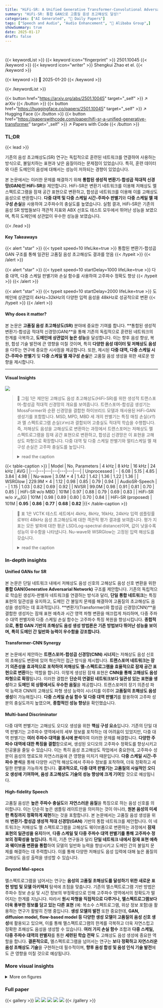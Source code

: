 ```yaml
---
title: "HiFi-SR: A Unified Generative Transformer-Convolutional Adversarial Network for High-Fidelity Speech Super-Resolution"
summary: "HiFi-SR: 통합 GAN으로 고품질 음성 초고해상도 달성!"
categories: ["AI Generated", "🤗 Daily Papers"]
tags: ["Speech and Audio", "Audio Enhancement", "🏢 Alibaba Group",]
showSummary: true
date: 2025-01-17
draft: false
---
```


<br>

{{< keywordList >}}
{{< keyword icon="fingerprint" >}} 2501.10045 {{< /keyword >}}
{{< keyword icon="writer" >}} Shengkui Zhao et el. {{< /keyword >}}
 
{{< keyword >}} 🤗 2025-01-20 {{< /keyword >}}
 
{{< /keywordList >}}

{{< button href="https://arxiv.org/abs/2501.10045" target="_self" >}}
↗ arXiv
{{< /button >}}
{{< button href="https://huggingface.co/papers/2501.10045" target="_self" >}}
↗ Hugging Face
{{< /button >}}
{{< button href="https://paperswithcode.com/paper/hifi-sr-a-unified-generative-transformer" target="_self" >}}
↗ Papers with Code
{{< /button >}}




### TL;DR


{{< lead >}}

기존의 음성 초고해상도(SR) 연구는 독립적으로 훈련된 네트워크를 연결하여 사용하는 방식으로, 불일치하는 표현과 낮은 음질이라는 문제점이 있었습니다. 특히, 훈련 데이터와 다른 도메인의 음성에 대해서는 성능이 저하되는 경향이 있었습니다.

본 논문에서는 이러한 문제를 해결하기 위해 **통합된 생성적 변환기-합성곱 적대적 신경망(GAN)인 HiFi-SR**을 제안합니다. HiFi-SR은 변환기 네트워크를 이용해 저해상도 멜 스펙트로그램을 잠재 공간 표현으로 변환하고, 합성곱 네트워크를 이용해 이를 고해상도 음성으로 변환합니다.  **다중 대역 및 다중 스케일 시간-주파수 판별기**와 **다중 스케일 멜 재구성 손실**을 사용하여 고주파수의 충실도를 높였습니다. 실험 결과, HiFi-SR은 기존의 음성 SR 방법들보다 객관적 지표와 ABX 선호도 테스트 모두에서 뛰어난 성능을 보였으며, 특히 도메인에 상관없이 우수한 성능을 보였습니다.

{{< /lead >}}


#### Key Takeaways

{{< alert "star" >}}
{{< typeit speed=10 lifeLike=true >}} 통합된 변환기-합성곱 GAN 구조를 통해 일관된 고품질 음성 초고해상도 결과를 얻음 {{< /typeit >}}
{{< /alert >}}

{{< alert "star" >}}
{{< typeit speed=10 startDelay=1000 lifeLike=true >}} 다중 대역, 다중 스케일 판별기와 손실 함수를 사용하여 고주파수 정확도 향상 {{< /typeit >}}
{{< /alert >}}

{{< alert "star" >}}
{{< typeit speed=10 startDelay=2000 lifeLike=true >}} 도메인에 상관없이 4kHz~32kHz의 다양한 입력 음성을 48kHz로 성공적으로 변환 {{< /typeit >}}
{{< /alert >}}

#### Why does it matter?
본 논문은 **고품질 음성 초고해상도(SR)** 분야에 중요한 기여를 합니다. **통합된 생성적 변환기-합성곱 적대적 신경망(GAN)**을 통해 기존의 독립적으로 훈련된 네트워크의 한계를 극복하고, **도메인에 상관없이 높은 성능**을 달성합니다. 이는 향후 음성 향상, 복원, 합성 기술 발전에 큰 영향을 미칠 것이며, 특히 **다양한 음성 데이터 및 저해상도 음성**을 다루는 연구에 중요한 시사점을 제공합니다. 또한, 제시된 **다중 대역, 다중 스케일 시간-주파수 판별기** 및 **다중 스케일 멜 재구성 손실**은 고품질 음성 생성을 위한 새로운 방향을 제시합니다.

------
#### Visual Insights



![](https://arxiv.org/html/2501.10045/x1.png)

> 🔼 그림 1은 제안된 고해상도 음성 초고해상도(HiFi-SR)를 위한 생성적 트랜스포머-합성곱 적대적 신경망의 개요를 보여줍니다. 트랜스포머-합성곱 생성기는 MossFormer와 순환 신경망을 결합한 하이브리드 모델과 재사용된 HiFi-GAN 생성기를 포함합니다. MSD, MPD, MBD 세 개의 판별기는 특징 매칭 손실(ℒf)과 멜 스펙트로그램 손실(ℒm)과 결합되어 고충실도 적대적 학습을 수행합니다.  즉, 저해상도 음성을 고해상도로 변환하는 과정에서 트랜스포머는 저해상도 멜 스펙트로그램을 잠재 공간 표현으로 변환하고, 합성곱 신경망은 이 표현을 고해상도 파형으로 확장합니다. 다중 대역 및 다중 스케일 판별기와 멀티스케일 멜 재구성 손실은 고주파 충실도를 높입니다.
> <details>
> <summary>read the caption</summary>
> Fig. 1: Overview of our proposed generative transformer-convolutional adversarial network for speech super-resolution (HiFi-SR). The transformer-convolutional generator includes a hybrid MossFormer and recurrent network followed by a reused HiFi-GAN generator. Three discriminators of MSD, MPD and MBD are combined with feature matching loss ℒfsubscriptℒ𝑓\mathcal{L}_{f}caligraphic_L start_POSTSUBSCRIPT italic_f end_POSTSUBSCRIPT and mel-spectrogram loss ℒmsubscriptℒ𝑚\mathcal{L}_{m}caligraphic_L start_POSTSUBSCRIPT italic_m end_POSTSUBSCRIPT for high-fidelity adversarial training.
> </details>





{{< table-caption >}}
| Model | No. Parameters | 4 kHz | 8 kHz | 16 kHz | 24 kHz | AVG |
|---|---|---|---|---|---|---|
| Unprocessed | - | 6.08 | 5.15 | 4.85 | 3.84 | 4.98 |
| Nu-wave | 3.0M 
× 4 | 1.42 | 1.42 | 1.36 | 1.22 | 1.36 |
| WSRGlow | 229.9M 
× 4 | 1.12 | 0.98 | 0.85 | 0.79 | 0.94 |
| AudioSR-Speech | - | 1.15 | 1.03 | 0.82 | 0.69 | 0.92 |
| NVSR | 99.0M | 0.98 | 0.91 | 0.81 | 0.70 | 0.85 |
| HiFi-SR w/o MBD | 101M | 0.97 | 0.88 | 0.79 | 0.69 | 0.83 |
| HiFi-SR w/o 
ℒ<sub>m</sub>(G) | 101M | 0.98 | 0.89 | 0.80 | 0.70 | 0.84 |
| HiFi-SR (proposed) | 101M | **0.95** | **0.86** | **0.77** | **0.68** | **0.82** |{{< /table-caption >}}

> 🔼 표 1은 VCTK 테스트 세트에서 4kHz, 8kHz, 16kHz, 24kHz 입력 샘플링률로부터 48kHz 음성 초고해상도에 대한 객관적 평가 결과를 보여줍니다. 평가 지표는 모든 발화에 대한 평균 LSD(Log-spectral distance)이며, 값이 낮을수록 성능이 우수함을 나타냅니다. Nu-wave와 WSRGlow는 고정된 입력 해상도를 갖습니다.
> <details>
> <summary>read the caption</summary>
> Table 1: Objective evaluation results for 48 kHz speech super-resolution from input sampling rates of 4 kHz, 8 kHz, 16 kHz, and 24 kHz on the VCTK test set. The evaluation metric is the average LSD across all utterances, with lower values indicating better performance. Nu-wave and WSRGlow have fixed input resolutions.
> </details>





### In-depth insights


#### Unified GANs for SR
본 논문은 단일 네트워크 내에서 저해상도 음성 신호의 고해상도 음성 신호 변환을 위한 **통합 GAN(Generative Adversarial Network)** 구조를 제안합니다. 기존의 독립적으로 학습된 생성자-판별자 네트워크를 연결하는 방식과 달리, **단일 통합 네트워크**는 특징 표현의 일관성을 유지하고, 도메인 간 불일치 문제를 해결하여 고품질의 초고해상도 음성을 생성하는 데 효과적입니다. **변환기(Transformer)와 합성곱 신경망(CNN)**을 결합한 생성자는 잠재 표현 예측과 시간 영역 파형 변환을 매끄럽게 처리하며, 다중 주파수 대역 판별자와 다중 스케일 손실 함수는 고주파수 특징 복원을 향상시킵니다. **종합적으로, 통합 GAN 기반의 초해상도 음성 생성 방법론은 기존 방법보다 뛰어난 성능을 보이며, 특히 도메인 간 일반화 능력이 우수함을 강조합니다.**

#### Transformer-CNN Synergy
본 논문에서 제안하는 **트랜스포머-합성곱 신경망(CNN) 시너지**는 저해상도 음성 신호의 초해상도 변환에 있어 혁신적인 접근 방식을 제시합니다. **트랜스포머 네트워크는 장기 의존성을 효과적으로 포착하여 저해상도 멜-스펙트로그램을 효율적으로 잠재 공간 표현으로 변환**하는 역할을 합니다. 이렇게 생성된 잠재 표현은 **CNN을 통해 고해상도 음성 파형으로 확장**됩니다. 이러한 결합은 **단순히 연결된 네트워크보다 일관성 있는 표현을 생성**하고 **도메인 외 상황에서도 우수한 음질**을 제공합니다.  트랜스포머의 장기 의존성 파악 능력과 CNN의 고해상도 파형 생성 능력이 시너지를 이루어 **고품질의 초해상도 음성 생성**이 가능해집니다.  **다중 스케일 손실 함수 및 다중 대역 판별기**를 활용하여 고주파 성분의 충실도까지 높였으며, **종합적인 성능 향상**을 확인했습니다.

#### Multi-band Discriminator
다중 대역 판별기는 고해상도 오디오 생성을 위한 **핵심 구성 요소**입니다. 기존의 단일 대역 판별기는 고주파수 영역에서의 세부 정보를 포착하는 데 어려움이 있었지만, 다중 대역 판별기는 **여러 주파수 대역을 동시에 분석**하여 이러한 문제를 해결합니다.  **다양한 주파수 대역에 대한 특징을 결합**함으로써, 생성된 오디오의 고주파수 정확도를 향상시키고 인공물을 줄일 수 있습니다. 이는 특히 음성 초고해상도 작업에서 중요한데, 고주파수 성분이 음성의 명료도와 자연스러움에 큰 영향을 미치기 때문입니다. **다중 스케일 시간-주파수 분석**을 통해 다양한 시간적 해상도에서 주파수 정보를 포착하여, 더욱 정확하고 세밀한 판별을 가능하게 합니다.  **결과적으로, 다중 대역 판별기는 고품질의 사실적인 오디오 생성에 기여하며, 음성 초고해상도 기술의 성능 향상에 크게 기여**할 것으로 예상됩니다.

#### High-fidelity Speech
고품질 음성은 **높은 주파수 충실도**와 **자연스러운 음질**을 특징으로 하는 음성 신호를 의미합니다. 이는 단순히 높은 샘플링 레이트만을 의미하는 것이 아니라, **원본 음성의 미세한 특징까지 정확하게 재현**하는 것을 포함합니다. 본 논문에서는 고품질 음성 생성을 위해 **변환기-합성곱 생성적 적대 신경망(GAN)** 기반의 통합 네트워크를 제안합니다. 이 네트워크는 저해상도 멜 스펙트로그램을 고해상도 웨이브폼으로 변환하는 과정에서 **잠재 표현의 일관성을 유지**하며, **다중 스케일 및 다중 주파수 대역 판별기를 통해 고주파수 정보의 정확성을 높입니다.** 특히, 기존 연구들과 달리 **단일 네트워크 내에서 잠재 표현 예측과 웨이브폼 변환을 통합**하여 모델의 일반화 능력을 향상시키고 도메인 간의 불일치 문제를 해결하는 데 주력합니다. 이를 통해 다양한 저해상도 음성 입력에 대해 높은 품질의 고해상도 음성 출력을 생성할 수 있습니다.

#### Beyond Mel-specs
멜스펙트로그램을 넘어서는 연구는 **음성의 고품질 초해상도를 달성하기 위한 새로운 표현 방법 및 모델 아키텍처** 탐색에 초점을 맞춥니다. 기존의 멜스펙트로그램 기반 방법은 주파수 정보 손실 및 시간 정보의 부정확성으로 인해 고주파수 영역에서의 정확도가 떨어지는 한계를 지닙니다. 따라서 **원시 파형을 직접적으로 다루거나, 멜스펙트로그램보다 더욱 풍부한 정보를 담고 있는 다른 표현** (예: 복소수 스펙트로그램, 위상 정보 포함)을 활용하는 연구가 활발히 진행 중입니다.  **생성 모델의 발전** 또한 중요한데, **GAN, diffusion model, flow-based model 등 다양한 생성 모델이 고품질의 음성 신호 생성**에 활용되고 있으며, 이를 통해 멜스펙트로그램의 한계를 극복하고 더욱 자연스럽고 정확한 초해상도 음성을 생성할 수 있습니다.  **여러 가지 손실 함수** 조합과 **다중 스케일, 다중 주파수 대역의 판별자**를 통한 **세련된 학습 전략** 도 고해상도 음성 생성에 중요한 역할을 합니다.  **결론적으로,** 멜스펙트로그램을 넘어서는 연구는 **보다 정확하고 자연스러운 음성 초해상도 기술**을 구현하는데 필수적이며, **향후 음성 합성 및 음성 인식 기술 발전**에도 큰 영향을 미칠 것으로 예상됩니다.


### More visual insights

<details>
<summary>More on figures
</summary>


![](https://arxiv.org/html/2501.10045/x2.png)

> 🔼 그림 2는 VocalSet 싱잉 테스트 세트의 샘플 입력에 대한 다양한 시스템 출력의 스펙트로그램을 보여줍니다. HiFi-SR 모델의 출력이 기준 NVSR 모델의 출력보다 훨씬 원본 신호와 유사하며, 고주파수 성분까지도 잘 복원하고 있음을 시각적으로 보여줍니다.  HiFi-SR이 NVSR보다 훨씬 우수한 성능을 보임을 보여주는 증거입니다.
> <details>
> <summary>read the caption</summary>
> Fig. 2: Spectrogram illustrations of different system outputs for a sample input from the VocalSet singing test set. It demonstrates that HiFi-SR significantly outperforms the baseline NVSR model.
> </details>



![](https://arxiv.org/html/2501.10045/extracted/6137876/fig3_lsd_exp_copy_pic.png)

> 🔼 그림 3은 EXPRESSO 테스트 세트에서 다양한 입력 샘플링 속도(4kHz, 8kHz, 16kHz, 32kHz)를 사용하여 48kHz의 목표 샘플링 속도로 초고해상도 음성을 생성하는 NVSR과 HiFi-SR 모델의 비교 결과를 보여줍니다.  각 입력 샘플링 속도에 대한 LSD(Log-spectral distance) 값을 통해 두 모델의 성능 차이를 정량적으로 비교 분석하고 있습니다.  낮은 LSD 값은 더 높은 음성 품질을 나타냅니다.
> <details>
> <summary>read the caption</summary>
> Fig. 3: Comparison results of NVSR and HiFi-SR on EXPRESSO test set with 48 kHz target sampling rate and four input sampling rates.
> </details>



![](https://arxiv.org/html/2501.10045/extracted/6137876/fig4_lsd_sing_copy_pic.png)

> 🔼 그림 4는 VocalSet 테스트 세트에서 다양한 입력 샘플링 속도(4kHz, 8kHz, 16kHz, 32kHz)와 48kHz의 목표 샘플링 속도를 사용하여 NVSR과 HiFi-SR의 성능 비교 결과를 보여줍니다.  두 모델의 음질을 LSD(Log-spectral distance) 지표를 사용하여 객관적으로 평가하여 비교 분석하였습니다. 이 그래프를 통해 각 입력 샘플링 속도에 따른 두 모델의 LSD 값을 비교하고 HiFi-SR이 NVSR보다 우수한 성능을 보이는지 확인할 수 있습니다.
> <details>
> <summary>read the caption</summary>
> Fig. 4: Comparison results of NVSR and HiFi-SR on VocalSet test set with 48 kHz target sampling rate and four input sampling rates.
> </details>



![](https://arxiv.org/html/2501.10045/extracted/6137876/fig5_ABX_copy_pic.png)

> 🔼 그림 5는 4kHz, 8kHz, 16kHz, 32kHz의 네 가지 입력 샘플링 레이트와 48kHz의 목표 샘플링 레이트를 사용하여 EXPRESSO와 VocalSet 테스트 세트를 혼합한 데이터셋에서 NVSR과 HiFi-SR의 ABX 주관적 테스트 결과를 보여줍니다.  ABX 테스트는 청취자들이 두 개의 오디오 샘플(하나는 기준 오디오, 다른 하나는 NVSR 또는 HiFi-SR에 의해 생성된 오디오) 중 어느 것이 원본에 더 가까운지 선택하는 방식으로 진행되었습니다. 이 그림은 각 입력 샘플링 레이트에 대한 HiFi-SR과 NVSR의 선호도 비율을 보여주어 HiFi-SR의 성능 우수성을 시각적으로 나타냅니다.
> <details>
> <summary>read the caption</summary>
> Fig. 5: ABX subjective test results of NVSR and HiFi-SR on mixed EXPRESSO and VocalSet test set with 48 kHz target sampling rate and four input sampling rates.
> </details>



</details>






### Full paper

{{< gallery >}}
<img src="paper_images/1.png" class="grid-w50 md:grid-w33 xl:grid-w25" />
<img src="paper_images/2.png" class="grid-w50 md:grid-w33 xl:grid-w25" />
<img src="paper_images/3.png" class="grid-w50 md:grid-w33 xl:grid-w25" />
<img src="paper_images/4.png" class="grid-w50 md:grid-w33 xl:grid-w25" />
<img src="paper_images/5.png" class="grid-w50 md:grid-w33 xl:grid-w25" />
{{< /gallery >}}